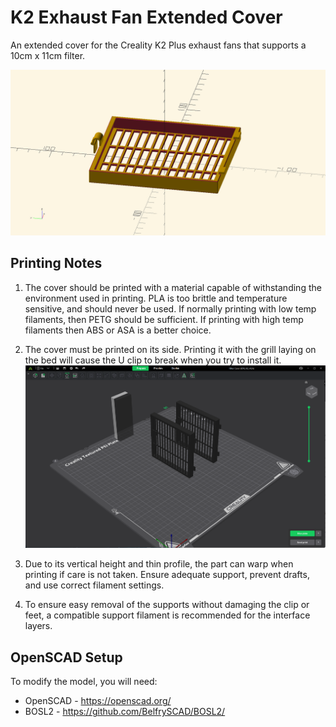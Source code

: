 # K2 Exhaust Fan Extended Cover

An extended cover for the Creality K2 Plus exhaust fans that supports a 10cm x 11cm filter.

![exhaust cover model](Filter_Cover_Model.png)

## Printing Notes
1. The cover should be printed with a material capable of withstanding the environment used in printing. PLA is too brittle and temperature sensitive, and should never be used. If normally printing with low temp filaments, then PETG should be sufficient. If printing with high temp filaments then ABS or ASA is a better choice.

2. The cover must be printed on its side. Printing it with the grill laying on the bed will cause the U clip to break when you try to install it. ![exhaust cover orientation](Filter_Cover_Orientation.png)

3. Due to its vertical height and thin profile, the part can warp when printing if care is not taken. Ensure adequate support, prevent drafts, and use correct filament settings.

4. To ensure easy removal of the supports without damaging the clip or feet, a compatible support filament is recommended for the interface layers.

## OpenSCAD Setup

To modify the model, you will need:
* OpenSCAD - https://openscad.org/
* BOSL2 - https://github.com/BelfrySCAD/BOSL2/
